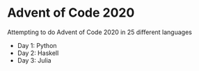 # Advent of Code 2020

Attempting to do Advent of Code 2020 in 25 different languages

- Day 1: Python
- Day 2: Haskell
- Day 3: Julia
